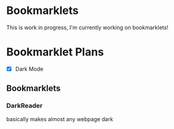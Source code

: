 # Bookmarklets
This is work in progress, I'm currently working on bookmarklets!

# Bookmarklet Plans
- [x] Dark Mode

## Bookmarklets
### DarkReader
basically makes almost any webpage dark
